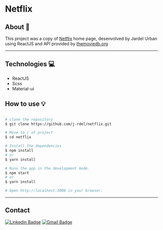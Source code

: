 # Netflix

## About 📰

This project was a copy of <a href="https://netflix.com">Netflix<a> home page, desenvolved by Jardel Urban using ReactJS and API provided by <a href="https://themoviedb.org">themoviedb.org<a>

------

## Technologies 💻

- ReactJS
- Scss
- Material-ui

## How to use 💡

```bash

# clone the repository
$ git clone https://github.com/j-rdel/netflix.git

# Move to / of project
$ cd netflix

# Install the dependencies
$ npm install
# or
$ yarn install

# Runs the app in the development mode.
$ npm start
# or
$ yarn install

# Open http://localhost:3000 in your browser.

```
------

## Contact

[![Linkedin Badge](https://img.shields.io/badge/-Jardel-blue?style=flat-square&logo=Linkedin&logoColor=white&link=https://www.linkedin.com/in/jardel-urban-906519199/)](https://www.linkedin.com/in/jardel-urban-906519199/)
[![Gmail Badge](https://img.shields.io/badge/-jardelurban3@gmail.com-c14438?style=flat-square&logo=Gmail&logoColor=white&link=mailto:jardelurban3@gmail.com)](mailto:jardelurban3@gmail.com)
